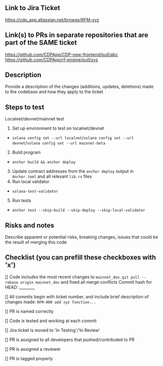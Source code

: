 ## Link to Jira Ticket

https://cdp_app.atlassian.net/browse/RFM-xyz

## Link(s) to PRs in separate repositories that are part of the SAME ticket

https://github.com/CDPApp/CDP-new-frontend/pull/abc
https://github.com/CDPApp/rf-engine/pull/xyz

## Description

Provide a description of the changes (additions, updates, deletions) made to the codebase and how they apply to the ticket

## Steps to test

Localnet/devnet/mainnet test
1. Set up environment to test on localnet/devnet
- `solana config set --url localnet`/`solana config set --url devnet`/`solana config set --url mainnet-beta`
2. Build program
- `anchor build && anchor deploy`
3. Update contract addresses from the `anchor deploy` output in `Anchor.toml` and all relevant `lib.rs` files
4. Run local validator
- `solana-test-validator`
5. Run tests
- `anchor test --skip-build --skip-deploy --skip-local-validator`


## Risks and notes

Describe apparent or potential risks, breaking changes, issues that could be the result of merging this code

## Checklist (you can prefill these checkboxes with 'x')

[] Code includes the most recent changes to `mainnet_dev`. `git pull --rebase origin mainnet_dev` and fixed all merge conflicts
Commit hash for HEAD: ________

[] All commits begin with ticket number, and include brief description of changes made: `RFM-000 add xyz function...`

[] PR is named correctly

[] Code is tested and working at each commit

[] Jira ticket is moved to 'In Testing'/'In Review'

[] PR is assigned to all developers that pushed/contributed to PR

[] PR is assigned a reviewer

[] PR is tagged properly

